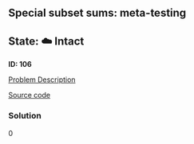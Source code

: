 ## Special subset sums: meta-testing

## State: :cloud: **Intact**

**ID: 106**

[Problem Description](https://projecteuler.net/problem=106)

[Source code](main.cpp)

### Solution
0
